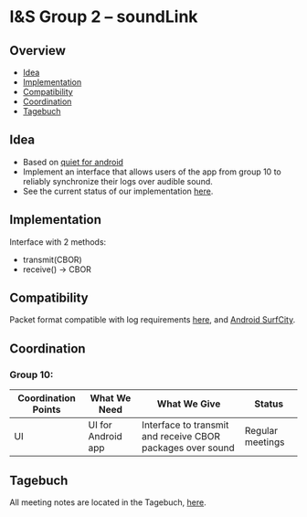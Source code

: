 # I&S Group 2 – soundLink

## Overview

*	[Idea](#idea)
* [Implementation](#implementation)
*	[Compatibility](#compatibility)
* [Coordination](#coordination)
* [Tagebuch](#tagebuch)

## Idea
* Based on [quiet for android](https://github.com/quiet/org.quietmodem.Quiet)
* Implement an interface that allows users of the app from group 10 to reliably synchronize their logs over audible sound.
* See the current status of our implementation [here](https://github.com/RenatoFarruggio/quietmodem).

## Implementation
Interface with 2 methods:
* transmit(CBOR)
* receive() -> CBOR

## Compatibility
Packet format compatible with log requirements [here](https://github.com/cn-uofbasel/BACnet/blob/master/doc/BACnet-event-structure.md), and [Android SurfCity](https://github.com/ckschim/SurfCity-Android).

## Coordination

<!--
### Group 12:

| Coordination Points | What We Need | What We Give | Status |
|---|---|---|---|
| Sync data for insertion into database. Be able to take our packets and sync these to database without issues | Sync compatibility & Latest log data | Data (text, binary, etc.) for logs to sync | Awaiting more info and group’s vision|
-->

### Group 10: 

| Coordination Points |    What We Need    |                       What We Give                         |      Status      |
|---------------------|--------------------|------------------------------------------------------------|------------------|
|         UI          | UI for Android app | Interface to transmit and receive CBOR packages over sound | Regular meetings |

## Tagebuch

All meeting notes are located in the Tagebuch, [here](https://github.com/cn-uofbasel/BACnet/blob/master/groups/02-soundLink/Tagebuch.md).

